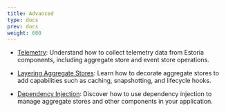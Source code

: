 ```yaml
---
title: Advanced
type: docs
prev: docs
weight: 600
---
```


- [Telemetry](/docs/advanced/telemetry): Understand how to collect telemetry data from Estoria components, including aggregate store and event store operations.

- [Layering Aggregate Stores](/docs/advanced/layering-aggregate-stores): Learn how to decorate aggregate stores to add capabilities such as caching, snapshotting, and lifecycle hooks.

- [Dependency Injection](/docs/advanced/dependency-injection): Discover how to use dependency injection to manage aggregate stores and other components in your application.

